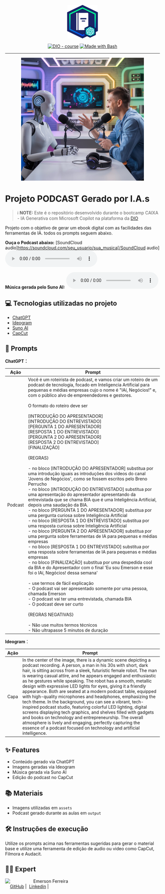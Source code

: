 <p align="center">
    <img width="100" src="./assets/banner.png">
</p>


<p align="center">
<a href="https://dio.me/"><img src="https://img.shields.io/badge/DIO-Course-28DA77?logo=youtube" alt="DIO - course"></a>
<a href="https://www.gnu.org/software/bash/" title="Go to Bash homepage"><img src="https://img.shields.io/badge/Prompt-Project-blue?logo=gnu-bash&amp;logoColor=white" alt="Made with Bash"></a></p>

-------


<p align="center">
<img 
    src="./assets/cover.jpeg"
    width="400"  
/>
</p>

# Projeto PODCAST Gerado por I.A.s


 > ℹ️ **NOTE:** Este é o repositório desenvolvido durante o bootcamp CAIXA - IA Generativa com Microsoft Copilot na plataforma da [DIO](https://dio.me)

Projeto com o objetivo de gerar um ebook digital com as facilidades das ferramentas de IA. todos os prompts seguem abaixo.

**Ouça o Podcast abaixo:**
[SoundCloud audio]https://soundcloud.com/seu_usuario/sua_musica[/SoundCloud audio]
<audio controls>
  <source src="https://github.com/oemeferreira/prompts-para-criar-podcasts/blob/main/output/musica_suno.mp3" type="audio/mpeg">
  Seu navegador não suporta o elemento de áudio.
</audio>

**Música gerada pelo Suno AI:**
<audio controls>
  <source src="https://github.com/oemeferreira/prompts-para-criar-podcasts/blob/main/output/musica_suno.mp3" type="audio/mpeg">
  Seu navegador não suporta o elemento de áudio.
</audio>

## 💻 Tecnologias utilizadas no projeto

- [ChatGPT](https://chat.openai.com/) 
- [Ideogram](https://ideogram.ai/)
- [Suno AI](https://suno.com/)
- [CapCut](https://www.capcut.com/pt-br/)

## 🧠 Prompts


**ChatGPT：**

|   Ação   |Prompt                                                                                                                                                                                                                                                                         |
| :------: | ------------------------------------------------------------------------------------------------------------------------------------------------------------------------------------------------------------------------------------------------------------------------------ |
|  Podcast  | Você é um roteirista de podcast, e vamos criar um  roteiro de um podcast de tecnologia, focado em Inteligencia Artificial para pequenas e médias empresas cujo o nome é "IAí, Negócios!" e,  com o público alvo de empreendedores e gestores. <br><br> O formato do roteiro deve ser <br><br> [INTRODUÇÃO DO APRESENTADOR] <br> [INTRODUÇÃO DO ENTREVISTADO] <br> [PERGUNTA 1 DO APRESENTADOR] <br> [RESPOSTA 1 DO ENTREVISTADO] <br> [PERGUNTA 2 DO APRESENTADOR] <br> [RESPOSTA 2 DO ENTREVISTADO] <br> [FINALIZAÇÃO] <br><br> {REGRAS} <br><br> - no bloco [INTRODUÇÃO DO APRESENTADOR] substitua por uma introdução iguais as introduções dos vídeos do canal 'Jovens de Negócios', como se fossem escritos pelo Breno Perrucho <br>- no bloco [INTRODUÇÃO DO ENTREVISTADO] substitua por uma apresentação do apresentador apresentando da entrevistada que se chama BIA que é uma Inteligência Artificial, depois uma saudação da BIA. <br> - no bloco [PERGUNTA 1 DO APRESENTADOR] substitua por uma pergunta curiosa sobre Inteligência Artificial <br> - no bloco [RESPOSTA 1 DO ENTREVISTADO] substitua por uma resposta curiosa sobre Inteligência Artificial <br> - no bloco [PERGUNTA 2 DO APRESENTADOR] substitua por uma pergunta sobre ferramentas de IA para pequenas e médias empresas <br> - no bloco [RESPOSTA 1 DO ENTREVISTADO] substitua por uma resposta sobre ferramentas de IA para pequenas e médias empresas <br> - no bloco [FINALIZAÇÃO] substitua por uma despedida cool da BIA e do Apresentador com o final 'Eu sou Emerson e esse foi o IAí, Negócios! dessa semana' <br><br> - use termos de fácil explicação <br> - O podcast vai ser apresentado somente por uma pessoa, chamada Emerson <br> - O podcast vai ter uma entrevistada, chamada BIA <br> - O podcast deve ser curto <br><br> {REGRAS NEGATIVAS} <br><br> - Não use muitos termos técnicos <br> - Não ultrapasse 5 minutos de duração |


**Ideogram**：

|  Ação  | Prompt                                                                                 |
| :----: | -------------------------------------------------------------------------------------- |
| Capa   | In the center of the image, there is a dynamic scene depicting a podcast recording. A person, a man in his 30s with short, dark hair, is sitting across from a sleek, futuristic female robot. The man is wearing casual attire, and he appears engaged and enthusiastic as he gestures while speaking. The robot has a smooth, metallic design with expressive LED lights for eyes, giving it a friendly appearance. Both are seated at a modern podcast table, equipped with high-quality microphones and headphones, emphasizing the tech theme. In the background, you can see a vibrant, tech-inspired podcast studio, featuring colorful LED lighting, digital screens displaying tech graphics, and shelves filled with gadgets and books on technology and entrepreneurship. The overall atmosphere is lively and engaging, perfectly capturing the essence of a podcast focused on technology and artificial intelligence. |

## ✨ Features

- Conteúdo gerado via ChatGPT
- Imagens geradas via Ideogram
- Música gerada via Suno AI
- Edição do podcast no CapCut

## 📚 Materiais

- Imagens utilizadas em `assets`
- Podcast gerado durante as aulas em `output`

## 🛠️ Instruções de execução

Utilize os prompts acima nas ferramentas sugeridas para gerar o material base e utilize uma ferramenta de edição de audio ou video como CapCut, Filmora e Audacit.

## 👨‍💻 Expert

<p>
    <img 
      align=left 
      margin=10 
      width=80 
      src="https://avatars.githubusercontent.com/u/25356892?v=4"
    />
    <p>&nbsp&nbsp&nbspEmerson Ferreira<br>
    &nbsp&nbsp&nbsp
    <a href="https://github.com/oemeferreira">GitHub</a>&nbsp;|&nbsp;
    <a href="https://linkedin.com/in/oemeferreira">Linkedin</a>&nbsp;|&nbsp;</p>
</p>
<br/><br/>
<p>
